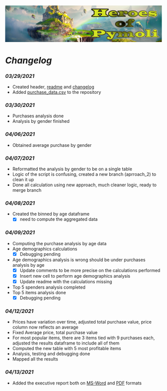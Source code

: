![Heroes Of Pymoli](Resources/header.png)

# ***Changelog***

### *03/29/2021*
- Created header, [readme](/readme.md) and [changelog](changelog.md)
- Added [purchase_data.csv](/Resources/purchase_data.csv) to the repository

### *03/30/2021*
- Purchases analysis done
- Analysis by gender finished

### *04/06/2021*
- Obtained average purchase by gender

### *04/07/2021*
- Reformatted the analysis by gender to be on a single table
- Logic of the script is confusing, created a new branch (aprroach_2) to clean it up
- Done all calculation using new approach, much cleaner logic, ready to merge branch

### *04/08/2021*
- Created the binned by age dataframe
    - [X] need to compute the aggregated data

### *04/09/2021*
- Computing the purchase analysis by age data
- Age demographics calculations
    - [X] Debugging pending
- Age demographics analysis is wrong should be under purchases analysis by age
    - [X] Update comments to be more precise on the calculations performed
    - [X] Insert new cell to perform age demographics analysis
    - [X] Update readme with the calculations missing
- Top 5 spenders analysis completed
- Top 5 items analysis done
    - [X] Debugging pending

### *04/12/2021*
- Prices have variation over time, adjusted total purchase value, price column now reflects an average
- Fixed Average price, total purchase value
- For most popular items, there are 3 items tied with 9 purchases each, adjusted the results dataframe to include all of them
- Computed the new table with 5 most profitable items
- Analysis, testing and debugging done
- Mapped all the results

### *04/13/2021*
- Added the executive report both on [MS-Word](../Executive_Report.docx) and [PDF](../Executive_Report.pdf) formats